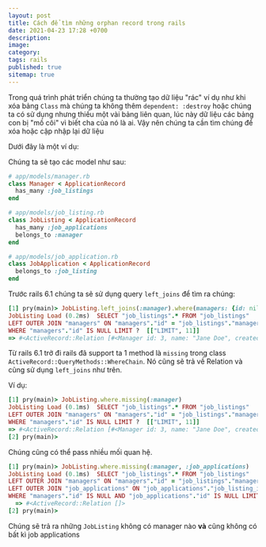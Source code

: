```yaml
---
layout: post
title: Cách để tìm những orphan record trong rails
date: 2021-04-23 17:28 +0700
description:
image:
category:
tags: rails
published: true
sitemap: true
---
```


Trong quá trình phát triển chúng ta thường tạo dữ liệu "rác" ví dụ như khi xóa bảng `Class` mà chúng ta không thêm
`dependent: :destroy` hoặc chúng ta có sử dụng nhưng thiếu một vài bảng liên quan, lúc này dữ liệu các bảng con bị "mồ
côi" vì biết cha của nó là ai. Vậy nên chúng ta cần tìm chúng để xóa hoặc cập nhập lại dữ liệu

Dưới đây là một ví dụ:

Chúng ta sẽ tạo các model như sau:

```ruby
# app/models/manager.rb
class Manager < ApplicationRecord
  has_many :job_listings
end
```

```ruby
# app/models/job_listing.rb
class JobListing < ApplicationRecord
  has_many :job_applications
  belongs_to :manager
end
```

```ruby
# app/models/job_application.rb
class JobApplication < ApplicationRecord
  belongs_to :job_listing
end
```

Trước rails 6.1 chúng ta sẽ sử dụng query `left_joins` để tìm ra chúng:

```ruby
[1] pry(main)> JobListing.left_joins(:manager).where(managers: {id: nil})
JobListing Load (0.2ms)  SELECT "job_listings".* FROM "job_listings"
LEFT OUTER JOIN "managers" ON "managers"."id" = "job_listings"."manager_id"
WHERE "managers"."id" IS NULL LIMIT ?  [["LIMIT", 11]]
=> #<ActiveRecord::Relation [#<Manager id: 3, name: "Jane Doe", created_at: "2020-01-20 14:31:16", updated_at: "2020-01-20 14:31:16">]>
```

Từ rails 6.1 trở đi rails đã support ta 1 method là `missing` trong class `ActiveRecord::QueryMethods::WhereChain`. Nó
cũng sẽ trả về Relation và cũng sử dụng `left_joins` như trên.

Ví dụ:
```ruby
[1] pry(main)> JobListing.where.missing(:manager)
JobListing Load (0.1ms)  SELECT "job_listings".* FROM "job_listings"
LEFT OUTER JOIN "managers" ON "managers"."id" = "job_listings"."manager_id"
WHERE "managers"."id" IS NULL LIMIT ?  [["LIMIT", 11]]
=> #<ActiveRecord::Relation [#<Manager id: 3, name: "Jane Doe", created_at: "2020-01-20 14:31:16", updated_at: "2020-01-20 14:31:16">]>
[2] pry(main)>
```

Chúng cũng có thể pass nhiều mối quan hệ.

```ruby
[1] pry(main)> JobListing.where.missing(:manager, :job_applications)
JobListing Load (0.1ms)  SELECT "job_listings".* FROM "job_listings"
LEFT OUTER JOIN "managers" ON "managers"."id" = "job_listings"."manager_id"
LEFT OUTER JOIN "job_applications" ON "job_applications"."job_listing_id" = "job_listings"."id"
WHERE "managers"."id" IS NULL AND "job_applications"."id" IS NULL LIMIT ?  [["LIMIT", 11]]
  => #<ActiveRecord::Relation []>
[2] pry(main)>
```
Chúng sẽ trả ra những `JobListing` không có manager nào **và** cũng không có bất kì job applications


